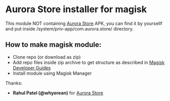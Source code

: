 # Aurora Store installer for magisk

This module NOT containing [Aurora Store](https://gitlab.com/AuroraOSS/AuroraStore) APK, you can find it by yoursellf and put inside /system/priv-app/com.aurora.store/ directory.

## How to make magisk module:
- Clone repo (or download as zip)
- Add repo files inside zip archive to get structure as described in [Magisk Developer Guides](https://topjohnwu.github.io/Magisk/guides.html)  
- Install module using Magisk Manager

Thanks:
- **Rahul Patel (@whyorean)** for [Aurora Store](https://gitlab.com/AuroraOSS/AuroraStore)

